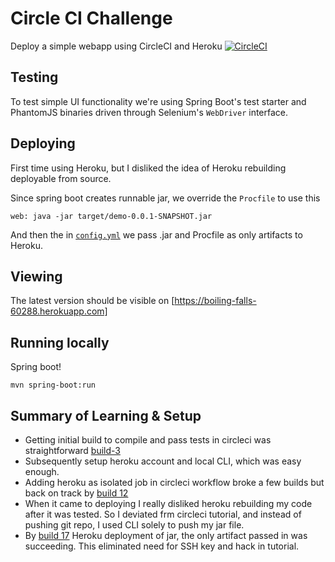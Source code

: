 # Circle CI Challenge

Deploy a simple webapp using CircleCI and Heroku
[![CircleCI](https://circleci.com/gh/eddiewebb/circleci-challenge.svg?style=svg)](https://circleci.com/gh/eddiewebb/circleci-challenge)

##  Testing
To test simple UI functionality we're using Spring Boot's test starter and PhantomJS binaries driven through Selenium's `WebDriver` interface.

## Deploying
First time using Heroku, but I disliked the idea of Heroku rebuilding deployable from source.

Since spring boot creates runnable jar, we override the `Procfile` to use this

```
web: java -jar target/demo-0.0.1-SNAPSHOT.jar
```

And then the in [`config.yml`](.circleci/config.yml) we pass .jar and Procfile as only artifacts to Heroku.

## Viewing

The latest version should be visible on [https://boiling-falls-60288.herokuapp.com]


## Running locally

Spring boot!

```
mvn spring-boot:run
```


## Summary of Learning & Setup

- Getting initial build to compile and pass tests in circleci was straightforward [build-3](https://circleci.com/gh/eddiewebb/circleci-challenge/3) 
- Subsequently setup heroku account and local CLI, which was easy enough.
- Adding heroku as isolated job in circleci workflow broke a few builds but back on track by [build 12](https://circleci.com/gh/eddiewebb/circleci-challenge/12)
- When it came to deploying I really disliked heroku rebuilding my code after it was tested. So I deviated frm circleci tutorial, and instead of pushing git repo, I used CLI solely to push my jar file.
- By [build 17](https://circleci.com/workflow-run/231448cf-2486-4a5a-821f-dfe2d623f427) Heroku deployment of jar, the only artifact passed in was succeeding. This eliminated need for SSH key and hack in tutorial.